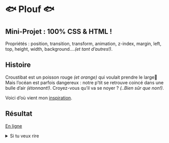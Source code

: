 # 🐟 Plouf 🐟

## Mini-Projet : 100% CSS & HTML !

Propriétés : position, transition, transform, animation, z-index, margin, left, top, height, width, background….<i>(et tant d’autres!)</i>.

## Histoire

Croustibat est un poisson rouge <i>(et orange)</i> qui voulait prendre le large🌊 Mais l’océan est parfois dangereux : notre p’tit se retrouve coincé dans une bulle d’air <i>(étonnant!)</i>. Croyez-vous qu’il va se noyer ? <i>(..Bien sûr que non!)</i>.

Voici d’où vient mon [inspiration](https://fotomelia.com/wp-content/uploads/edd/2015/01/poisson-rouge-dans-une-bulle-et-chat-1560x1560.jpg).

## Résultat

[En ligne](https://samantha-javoy.github.io/fish-CSS-HTML/)

<details>
    <summary>Si tu veux rire</summary>

Pourquoi les poissons ne vont pas aux cours d’anglais ?
<br>
Parce qu’ils s’en fish !🤣 
</details>
